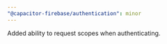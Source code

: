 ```yaml
---
"@capacitor-firebase/authentication": minor
---
```


Added ability to request scopes when authenticating.
